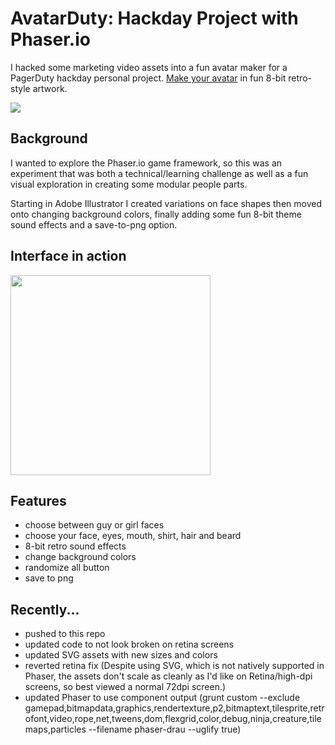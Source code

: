 AvatarDuty: Hackday Project with Phaser.io
==========================================

I hacked some marketing video assets into a fun avatar maker for a PagerDuty hackday personal project. [Make your avatar](http://daverau.info/avatarduty/) in fun 8-bit retro-style artwork.

<img src="https://raw.githubusercontent.com/redlabor/avatarduty/master/demo-images/grid.png">


Background
----------
I wanted to explore the Phaser.io game framework, so this was an experiment that was both a technical/learning challenge as well as a fun visual exploration in creating some modular people parts.

Starting in Adobe Illustrator I created variations on face shapes then moved onto changing background colors, finally adding some fun 8-bit theme sound effects and a save-to-png option.

Interface in action
-------------------
<img src="https://raw.githubusercontent.com/redlabor/avatarduty/master/demo-images/ui-demo.gif" width="320" >

Features
--------

* choose between guy or girl faces
* choose your face, eyes, mouth, shirt, hair and beard
* 8-bit retro sound effects
* change background colors
* randomize all button
* save to png

Recently...
---------

* pushed to this repo
* updated code to not look broken on retina screens
* updated SVG assets with new sizes and colors
* reverted retina fix (Despite using SVG, which is not natively supported in Phaser, the assets don't scale as cleanly as I'd like on Retina/high-dpi screens, so best viewed a normal 72dpi screen.)
* updated Phaser to use component output (grunt custom --exclude gamepad,bitmapdata,graphics,rendertexture,p2,bitmaptext,tilesprite,retrofont,video,rope,net,tweens,dom,flexgrid,color,debug,ninja,creature,tilemaps,particles --filename phaser-drau --uglify true)
